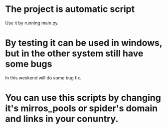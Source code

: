 # The project is automatic script
Use it by running main.py.
# By testing it can be used in windows, but in the other system still have some bugs
In this weekend will do some bug fix.
# You can use this scripts by changing it's mirros_pools or spider's domain and links in your conuntry. 
